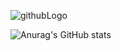 <!--
**youngroky/youngroky** is a ✨ _special_ ✨ repository because its `README.md` (this file) appears on your GitHub profile.
Here are some ideas to get you started:

- 🔭 I’m currently working on ...
- 🌱 I’m currently learning ...
- 👯 I’m looking to collaborate on ...
- 🤔 I’m looking for help with ...
- 💬 Ask me about ...
- 📫 How to reach me: ...
- 😄 Pronouns: ...
- ⚡ Fun fact: ...
-->
![githubLogo](https://github.com/user-attachments/assets/9fb6ae25-d795-434e-83f6-f226b61c3161)

![Anurag's GitHub stats](https://github-readme-stats.vercel.app/api?username={youngroky}&show_icons=true&theme=transparent)
